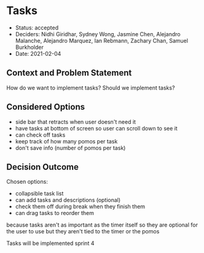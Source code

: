 # Tasks

- Status: accepted
- Deciders: Nidhi Giridhar, Sydney Wong, Jasmine Chen, Alejandro Malanche, Alejandro Marquez, Ian Rebmann, Zachary Chan, Samuel Burkholder
- Date: 2021-02-04

## Context and Problem Statement

How do we want to implement tasks? Should we implement tasks?

## Considered Options

- side bar that retracts when user doesn't need it
- have tasks at bottom of screen so user can scroll down to see it
- can check off tasks
- keep track of how many pomos per task
- don't save info (number of pomos per task)

## Decision Outcome

Chosen options:

- collapsible task list
- can add tasks and descriptions (optional)
- check them off during break when they finish them
- can drag tasks to reorder them

because tasks aren't as important as the timer itself so they are optional for the user to use but they aren't tied to the timer or the pomos

Tasks will be implemented sprint 4

